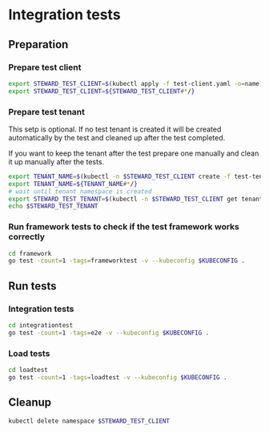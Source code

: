 # Integration tests

## Preparation

### Prepare test client

```bash
export STEWARD_TEST_CLIENT=$(kubectl apply -f test-client.yaml -o=name)
export STEWARD_TEST_CLIENT=${STEWARD_TEST_CLIENT#*/}
```

### Prepare test tenant
This setp is optional. If no test tenant is created it will be created automatically by the test and cleaned up after the test completed.

If you want to keep the tenant after the test prepare one manually and clean it up manually after the tests.
```bash
export TENANT_NAME=$(kubectl -n $STEWARD_TEST_CLIENT create -f test-tenant.yaml -o=name)
export TENANT_NAME=${TENANT_NAME#*/}
# wait until tenant namespace is created
export STEWARD_TEST_TENANT=$(kubectl -n $STEWARD_TEST_CLIENT get tenants.steward.sap.com tenant1 -o=jsonpath={.status.tenantNamespaceName})
echo $STEWARD_TEST_TENANT
```

### Run framework tests to check if the test framework works correctly

```bash
cd framework
go test -count=1 -tags=frameworktest -v --kubeconfig $KUBECONFIG .
```

## Run tests

### Integration tests

```bash
cd integrationtest
go test -count=1 -tags=e2e -v --kubeconfig $KUBECONFIG .
```

### Load tests

```bash
cd loadtest
go test -count=1 -tags=loadtest -v --kubeconfig $KUBECONFIG .
```

## Cleanup
```bash
kubectl delete namespace $STEWARD_TEST_CLIENT
```
